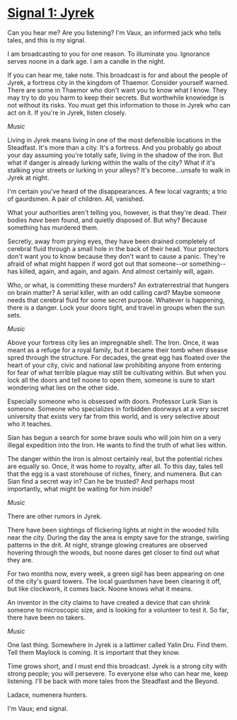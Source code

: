 # [Signal 1: Jyrek](http://numenerathesignal.blogspot.com/2013/09/signal-1-jyrek.html)

Can you hear me? Are you listening? I'm Vaux, an informed jack who tells tales,
and this is my signal.

I am broadcasting to you for one reason. To illuminate you. Ignorance serves
noone in a dark age. I am a candle in the night.

If you can hear me, take note. This broadcast is for and about the people of
Jyrek, a fortress city in the kingdom of Thaemor. Consider yourself warned.
There are some in Thaemor who don't want you to know what I know. They may try
to do you harm to keep their secrets. But worthwhile knowledge is not without
its risks. You must get this information to those in Jyrek who can act on it.
If you're in Jyrek, listen closely.

*Music*

Living in Jyrek means living in one of the most defensible locations in the
Steadfast. It's more than a city. It's a fortress. And you probably go about
your day assuming you're totally safe, living in the shadow of the iron. But
what if danger is already lurking within the walls of the city? What if it's
stalking your streets or lurking in your alleys? It's become...unsafe to walk
in Jyrek at night.

I'm certain you've heard of the disappearances. A few local vagrants; a trio of
gaurdsmen. A pair of children. All, vanished.

What your authorities aren't telling you, however, is that they're dead. Their
bodies *have* been found, and quietly disposed of. But why? Because something
has murdered them.

Secretly, away from prying eyes, they have been drained completely of cerebral
fluid through a small hole in the back of their head. Your protectors don't
want you to know because they don't want to cause a panic. They're afraid of
what might happen if word got out that someone--or something--has killed,
again, and again, and again. And almost certainly will, again.

Who, or what, is committing these murders? An extraterrestrial that hungers on
brain matter? A serial killer, with an odd calling card? Maybe someone needs
that cerebral fluid for some secret purpose. Whatever is happening, there is a
danger. Lock your doors tight, and travel in groups when the sun sets.

*Music*

Above your fortress city lies an impregnable shell. The Iron. Once, it was
meant as a refuge for a royal family, but it became their tomb when disease
spred through the structure. For decades, the great egg has floated over the
heart of your city, civic and national law prohibiting anyone from entering for
fear of what terrible plague may still be cultivating within. But when you lock
all the doors and tell noone to open them, someone is sure to start wondering
what lies on the other side.

Especially someone who is obsessed with doors. Professor Lurik Sian is someone.
Someone who specializes in forbidden doorways at a very secret university that
exists very far from this world, and is very selective about who it teaches.

Sian has begun a search for some brave souls who will join him on a very
illegal expedition into the Iron. He wants to find the truth of what lies
within.

The danger within the Iron is almost certainly real, but the potential riches
are equally so. Once, it was home to royalty, after all. To this day, tales
tell that the egg is a vast storehouse of riches, finery, and numenera. But can
Sian find a secret way in? Can he be trusted? And perhaps most importantly,
what might be waiting for him inside?

*Music*

There are other rumors in Jyrek.

There have been sightings of flickering lights at night in the wooded hills
near the city. During the day the area is empty save for the strange, swirling
patterns in the drit. At night, strange glowing creatures are observed hovering
through the woods, but noone dares get closer to find out what they are.

For two months now, every week, a green sigil has been appearing on one of the
city's guard towers. The local guardsmen have been clearing it off, but like
clockwork, it comes back. Noone knows what it means.

An inventor in the city claims to have created a device that can shrink someone
to microscopic size, and is looking for a volunteer to test it. So far, there
have been no takers.

*Music*

One last thing. Somewhere in Jyrek is a lattimer called Yalin Dru. Find them.
Tell them Maylock is coming. It is important that they know.

Time grows short, and I must end this broadcast. Jyrek is a strong city with
strong people; you will persevere. To everyone else who can hear me, keep
listening. I'll be back with more tales from the Steadfast and the Beyond.

Ladace, numenera hunters.

I'm Vaux; end signal.
